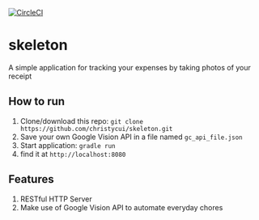 [![CircleCI](https://circleci.com/gh/christycui/skeleton.svg?style=svg)](https://circleci.com/gh/christycui/skeleton)


skeleton
============
A simple application for tracking your expenses by taking photos of your receipt

## How to run
1. Clone/download this repo: `git clone https://github.com/christycui/skeleton.git`
2. Save your own Google Vision API in a file named `gc_api_file.json`
3. Start application: `gradle run`
4. find it at `http://localhost:8080`

## Features
1. RESTful HTTP Server
2. Make use of Google Vision API to automate everyday chores
